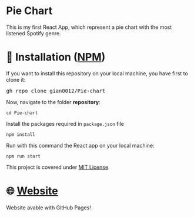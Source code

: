 #  Pie Chart
This is my first React App, which represent a pie chart with the most listened Spotify genre.
# 📄 Installation (<a href='https://npmjs.org/'>NPM</a>)
If you want to install this repository on your local machine, you have first to clone it:
<pre><clone>gh repo clone gian0012/Pie-chart</clone></pre>
Now, navigate to the folder <b>repository</b>:
<pre><code>cd Pie-chart</code></pre>
Install the packages required in <code>package.json</code> file
<pre><code>npm install</code></pre>
Run with this command the React app on your local machine:
<pre><code>npm run start</code></pre>
This project is covered under <a href='https://github.com/git/git-scm.com/blob/main/MIT-LICENSE.txt'>MIT License</a>.
# 🌐 <a href='https://gian0012.github.io/Pie-chart'>Website</a> 
Website avable with GitHub Pages! 